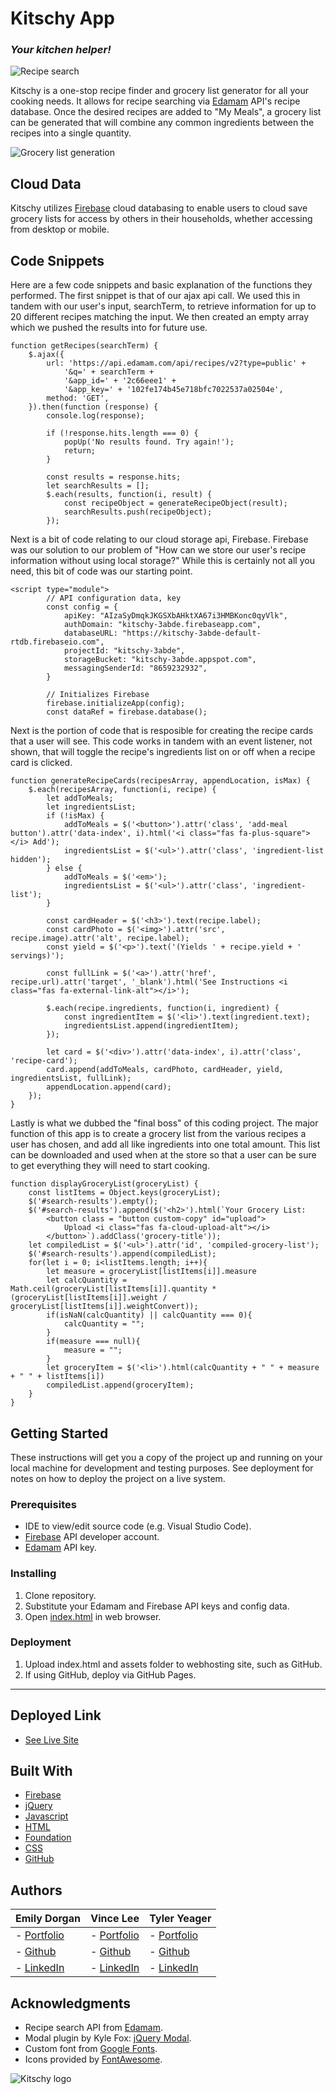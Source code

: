 # Kitschy App
### *Your kitchen helper!*

![Recipe search](./assets/images/recipe-search-demo.gif)

Kitschy is a one-stop recipe finder and grocery list generator for all your cooking needs. It allows for recipe searching via [Edamam](https://developer.edamam.com/) API's recipe database. Once the desired recipes are added to "My Meals", a grocery list can be generated that will combine any common ingredients between the recipes into a single quantity.

![Grocery list generation](./assets/images/grocery-list-demo.gif)


## Cloud Data

Kitschy utilizes [Firebase](https://firebase.google.com/) cloud databasing to enable users to cloud save grocery lists for access by others in their households, whether accessing from desktop or mobile.


## Code Snippets
Here are a few code snippets and basic explanation of the functions they performed. The first snippet is that of our ajax api call. We used this in tandem with our user's input, searchTerm, to retrieve information for up to 20 different recipes matching the input. We then created an empty array which we pushed the results into for future use. 

```
function getRecipes(searchTerm) {
    $.ajax({
        url: 'https://api.edamam.com/api/recipes/v2?type=public' + 
            '&q=' + searchTerm +
            '&app_id=' + '2c66eee1' + 
            '&app_key=' + '102fe174b45e718bfc7022537a02504e',
        method: 'GET', 
    }).then(function (response) {
        console.log(response);
  
        if (!response.hits.length === 0) {
            popUp('No results found. Try again!');
            return;
        }

        const results = response.hits;
        let searchResults = [];
        $.each(results, function(i, result) {
            const recipeObject = generateRecipeObject(result);
            searchResults.push(recipeObject);
        });
```

Next is a bit of code relating to our cloud storage api, Firebase. Firebase was our solution to our problem of "How can we store our user's recipe information without using local storage?" While this is certainly not all you need, this bit of code was our starting point. 

```
<script type="module">
        // API configuration data, key
        const config = {
            apiKey: "AIzaSyDmqkJKGSXbAHktXA67i3HMBKonc0qyVlk",
            authDomain: "kitschy-3abde.firebaseapp.com",
            databaseURL: "https://kitschy-3abde-default-rtdb.firebaseio.com",
            projectId: "kitschy-3abde",
            storageBucket: "kitschy-3abde.appspot.com",
            messagingSenderId: "8659232932",
        }

        // Initializes Firebase
        firebase.initializeApp(config);
        const dataRef = firebase.database();
```

Next is the portion of code that is resposible for creating the recipe cards that a user will see. This code works in tandem with an event listener, not shown, that will toggle the recipe's ingredients list on or off when a recipe card is clicked. 

```
function generateRecipeCards(recipesArray, appendLocation, isMax) {
    $.each(recipesArray, function(i, recipe) {
        let addToMeals;
        let ingredientsList;
        if (!isMax) {
            addToMeals = $('<button>').attr('class', 'add-meal button').attr('data-index', i).html('<i class="fas fa-plus-square"></i> Add');
            ingredientsList = $('<ul>').attr('class', 'ingredient-list hidden');
        } else {
            addToMeals = $('<em>');
            ingredientsList = $('<ul>').attr('class', 'ingredient-list');
        }
        
        const cardHeader = $('<h3>').text(recipe.label);
        const cardPhoto = $('<img>').attr('src', recipe.image).attr('alt', recipe.label);
        const yield = $('<p>').text('(Yields ' + recipe.yield + ' servings)');
        
        const fullLink = $('<a>').attr('href', recipe.url).attr('target', '_blank').html('See Instructions <i class="fas fa-external-link-alt"></i>');
    
        $.each(recipe.ingredients, function(i, ingredient) {
            const ingredientItem = $('<li>').text(ingredient.text);
            ingredientsList.append(ingredientItem);
        });
    
        let card = $('<div>').attr('data-index', i).attr('class', 'recipe-card');
        card.append(addToMeals, cardPhoto, cardHeader, yield, ingredientsList, fullLink);
        appendLocation.append(card);
    });
}
```

Lastly is what we dubbed the "final boss" of this coding project. The major function of this app is to create a grocery list from the various recipes a user has chosen, and add all like ingredients into one total amount. This list can be downloaded and used when at the store so that a user can be sure to get everything they will need to start cooking.

```
function displayGroceryList(groceryList) {
    const listItems = Object.keys(groceryList);
    $('#search-results').empty();
    $('#search-results').append($('<h2>').html(`Your Grocery List: 
        <button class = "button custom-copy" id="upload">
            Upload <i class="fas fa-cloud-upload-alt"></i>
        </button>`).addClass('grocery-title'));
    let compiledList = $('<ul>').attr('id', 'compiled-grocery-list');
    $('#search-results').append(compiledList);
    for(let i = 0; i<listItems.length; i++){
        let measure = groceryList[listItems[i]].measure
        let calcQuantity = Math.ceil(groceryList[listItems[i]].quantity * (groceryList[listItems[i]].weight / groceryList[listItems[i]].weightConvert));
        if(isNaN(calcQuantity) || calcQuantity === 0){
            calcQuantity = "";
        }
        if(measure === null){
            measure = "";
        }
        let groceryItem = $('<li>').html(calcQuantity + " " + measure + " " + listItems[i])
        compiledList.append(groceryItem);
    }
}
```

## Getting Started

These instructions will get you a copy of the project up and running on your local machine for development and testing purposes. See deployment for notes on how to deploy the project on a live system.

### Prerequisites

* IDE to view/edit source code (e.g. Visual Studio Code).
* [Firebase](https://firebase.google.com/) API developer account.
* [Edamam](https://developer.edamam.com/) API key.

### Installing

1. Clone repository.
1. Substitute your Edamam and Firebase API keys and config data.
1. Open [index.html](index.html) in web browser.

### Deployment

1. Upload index.html and assets folder to webhosting site, such as GitHub.
1. If using GitHub, deploy via GitHub Pages.

---
## Deployed Link

* [See Live Site](https://starryblue7.github.io/kitschy-app/)

## Built With

* [Firebase](https://firebase.google.com/)
* [jQuery](https://jquery.com/)
* [Javascript](https://developer.mozilla.org/en-US/docs/Web/JavaScript)
* [HTML](https://developer.mozilla.org/en-US/docs/Web/HTML)
* [Foundation](https://get.foundation/)
* [CSS](https://developer.mozilla.org/en-US/docs/Web/CSS)
* [GitHub](https://github.com/)

## Authors

|**Emily Dorgan** | **Vince Lee** | **Tyler Yeager** |
|-----------------|---------------|------------------|
| - [Portfolio](https://emdorgan.github.io/portfolio/)| - [Portfolio](https://starryblue7.github.io/portfolio/)| - [Portfolio](https://tylerbyeager.github.io/first-portfolio/) |
| - [Github](https://github.com/emdorgan)| - [Github](https://github.com/StarryBlue7) | - [Github](https://github.com/TylerBYeager) |
| - [LinkedIn](https://www.linkedin.com/in/emily-dorgan/)| - [LinkedIn](https://www.linkedin.com/in/vince-lee/) | - [LinkedIn](https://www.linkedin.com/in/tyler-yeager-1024/)|

## Acknowledgments

* Recipe search API from [Edamam](https://developer.edamam.com/).
* Modal plugin by Kyle Fox: [jQuery Modal](https://jquerymodal.com/).
* Custom font from [Google Fonts](https://fonts.google.com/).
* Icons provided by [FontAwesome](https://fontawesome.com/).

![Kitschy logo](./assets/images/kitschy-logo.png)
